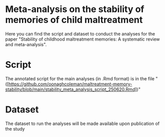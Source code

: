 # Meta-analysis on the stability of memories of child maltreatment

Here you can find the script and dataset to conduct the analyses for the paper "Stability of childhood maltreatment memories: A systematic review and meta-analysis".

# Script

The annotated script for the main analyses (in .Rmd format) is in the file "([https://github.com/oonaghcoleman/maltreatment-memory-stability/blob/main/stability_meta_analysis_script_250620.Rmd])"

# Dataset

The dataset to run the analyses will be made available upon publication of the study
